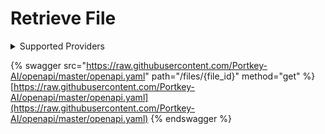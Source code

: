 # Retrieve File

<details>

<summary>Supported Providers</summary>

* OpenAI
* TogetherAI

</details>

{% swagger src="https://raw.githubusercontent.com/Portkey-AI/openapi/master/openapi.yaml" path="/files/{file_id}" method="get" %}
[https://raw.githubusercontent.com/Portkey-AI/openapi/master/openapi.yaml](https://raw.githubusercontent.com/Portkey-AI/openapi/master/openapi.yaml)
{% endswagger %}
